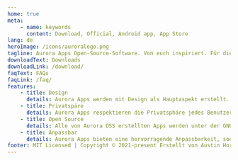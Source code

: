```yaml
---
home: true
meta:
    - name: keywords
      content: Download, Official, Android app, App Store
lang: de
heroImage: /icons/auroralogo.png
tagline: Aurora Apps Open-Source-Software. Von euch inspiriert. Für die Community gebaut.
downloadText: Downloads
downloadLink: /download/
faqText: FAQs
faqLink: /faq/
features:
    - title: Design
      details: Aurora Apps werden mit Design als Hauptaspekt erstellt. Alle unsere Apps bieten eine einzigartige und saubere, frisch aussehende Benutzeroberfläche. Wir befolgen alle Designrichtlinien, auch wenn diejenigen, die Richtlinien erstellt haben, dies nicht tun. :P
    - title: Privatspäre
      details: Aurora Apps respektieren die Privatsphäre jedes Benutzers und sammeln keinerlei personenbezogene Daten. Keine unserer Apps enthält Telemetriedienste oder Anzeigen. Wir glauben an einen transparenten Rahmen.
    - title: Open Source
      details: Alle von Aurora OSS erstellten Apps werden unter der GNU General Public License (GPLv.3.0) veröffentlicht. Was wir hinter der schönen Benutzeroberfläche tun, ist nicht verborgen. Sie können unseren Code jederzeit überprüfen. Wir sind offen für Vorschläge und Pull-Requests sind immer willkommen!
    - title: Anpassbar
      details: Aurora Apps bieten eine hervorragende Anpassbarkeit, sodass Benutzer die App an ihre ästhetischen Anforderungen anpassen können. Wechseln Sie automatisch zwischen den UI Hell & Dunkel (& Schwarz), sodass alle Nachteulen nice blind werden.
footer: MIT Licensed | Copyright © 2021-present Erstellt von Austin Hornhead mit ❤️
---
```

